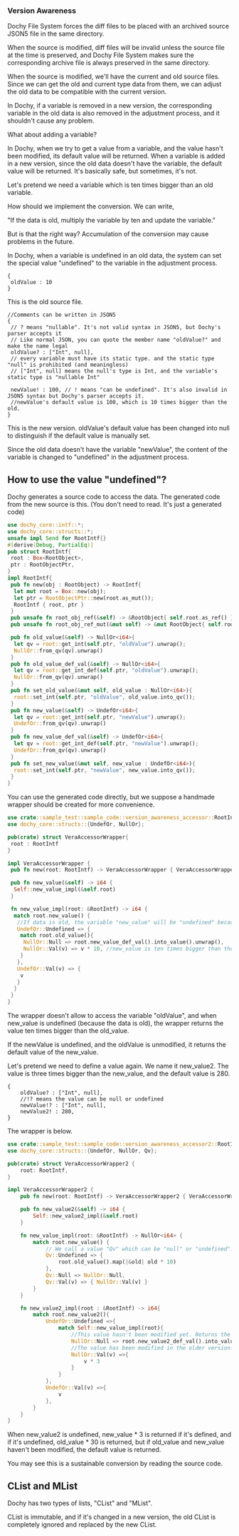 ### Version Awareness

Dochy File System forces the diff files to be placed with 
 an archived source JSON5 file in the same directory.

When the source is modified, diff files will be invalid unless 
the source file at the time is preserved, and Dochy File System makes sure
the corresponding archive file is always preserved in the same directory.

When the source is modified, we'll have the current and old source files.
Since we can get the old and current type data from them,
we can adjust the old data to be compatible with the current version.

In Dochy, if a variable is removed in a new version, 
the corresponding variable in the old data is also removed in the adjustment process, 
and it shouldn't cause any problem.

What about adding a variable?

In Dochy, when we try to get a value from a variable, 
and the value hasn't been modified, its default value will be returned.
When a variable is added in a new version, since the old data doesn't have the variable,
the default value will be returned. It's basically safe, but sometimes, it's not.

Let's pretend we need a variable which is ten times bigger than an old variable.

How should we implement the conversion. We can write,

"If the data is old, multiply the variable by ten and update the variable."

But is that the right way? Accumulation of the conversion may cause problems in the future.

In Dochy, when a variable is undefined in an old data, 
the system can set the special value "undefined" to the variable in the adjustment process.

```json5
{
 oldValue : 10
}
```
 This is the old source file.
```
//Comments can be written in JSON5
{
 // ? means "nullable". It's not valid syntax in JSON5, but Dochy's parser accepts it
 // Like normal JSON, you can quote the member name "oldValue?" and make the name legal    
 oldValue? : ["Int", null], 
 // every variable must have its static type. and the static type "null" is prohibited (and meaningless)
 // ["Int", null] means the null's type is Int, and the variable's static type is "nullable Int"
 
 newValue! : 100, // ! means "can be undefined". It's also invalid in JSON5 syntax but Dochy's parser accepts it.
 //newValue's default value is 100, which is 10 times bigger than the old.
}
 ```
This is the new version. oldValue's default value has been changed into null
to distinguish if the default value is manually set. 

Since the old data doesn't have the variable "newValue", the content of the variable is 
changed to "undefined" in the adjustment process.

## How to use the value "undefined"?

Dochy generates a source code to access the data. 
The generated code from the new source is this. 
(You don't need to read. It's just a generated code)
```Rust
use dochy_core::intf::*;
use dochy_core::structs::*;
unsafe impl Send for RootIntf{}
#[derive(Debug, PartialEq)]
pub struct RootIntf{
 root : Box<RootObject>,
 ptr : RootObjectPtr,
}
impl RootIntf{
 pub fn new(obj : RootObject) -> RootIntf{
  let mut root = Box::new(obj);
  let ptr = RootObjectPtr::new(root.as_mut());
  RootIntf { root, ptr }
 }
 pub unsafe fn root_obj_ref(&self) -> &RootObject{ self.root.as_ref() }
 pub unsafe fn root_obj_ref_mut(&mut self) -> &mut RootObject{ self.root.as_mut() }

 pub fn old_value(&self) -> NullOr<i64>{
  let qv = root::get_int(self.ptr, "oldValue").unwrap();
  NullOr::from_qv(qv).unwrap()
 }
 pub fn old_value_def_val(&self) -> NullOr<i64>{
  let qv = root::get_int_def(self.ptr, "oldValue").unwrap();
  NullOr::from_qv(qv).unwrap()
 }
 pub fn set_old_value(&mut self, old_value : NullOr<i64>){
  root::set_int(self.ptr, "oldValue", old_value.into_qv());
 }
 pub fn new_value(&self) -> UndefOr<i64>{
  let qv = root::get_int(self.ptr, "newValue").unwrap();
  UndefOr::from_qv(qv).unwrap()
 }
 pub fn new_value_def_val(&self) -> UndefOr<i64>{
  let qv = root::get_int_def(self.ptr, "newValue").unwrap();
  UndefOr::from_qv(qv).unwrap()
 }
 pub fn set_new_value(&mut self, new_value : UndefOr<i64>){
  root::set_int(self.ptr, "newValue", new_value.into_qv());
 }
}
```
You can use the generated code directly, but we suppose 
a handmade wrapper should be created for more convenience.
```Rust
use crate::sample_test::sample_code::version_awareness_accessor::RootIntf;
use dochy_core::structs::{UndefOr, NullOr};

pub(crate) struct VeraAccessorWrapper{
 root : RootIntf
}

impl VeraAccessorWrapper {
 pub fn new(root: RootIntf) -> VeraAccessorWrapper { VeraAccessorWrapper { root } }

 pub fn new_value(&self) -> i64 {
  Self::new_value_impl(&self.root)
 }

 fn new_value_impl(root: &RootIntf) -> i64 {
  match root.new_value() {
   //If data is old, the variable "new_value" will be "undefined" because it was not defined at the time.
   UndefOr::Undefined => {
    match root.old_value(){
     NullOr::Null => root.new_value_def_val().into_value().unwrap(),
     NullOr::Val(v) => v * 10, //new_value is ten times bigger than the old value
    }
   },
   UndefOr::Val(v) => {
    v
   }
  }
 }
}
```
The wrapper doesn't allow to access the variable "oldValue", 
and when new_value is undefined (because the data is old),
the wrapper returns the value ten times bigger than the old_value.

If the newValue is undefined, and the oldValue is unmodified, it returns the default value of the new_value.

Let's pretend we need to define a value again. We name it new_value2. The value is three times bigger than the new_value,
and the default value is 280.
```
{
    oldValue? : ["Int", null],
    //!? means the value can be null or undefined
    newValue!? : ["Int", null],
    newValue2! : 280,
}
```
The wrapper is below.
```Rust
use crate::sample_test::sample_code::version_awareness_accessor2::RootIntf;
use dochy_core::structs::{UndefOr, NullOr, Qv};

pub(crate) struct VeraAccessorWrapper2 {
    root: RootIntf,
}

impl VeraAccessorWrapper2 {
    pub fn new(root: RootIntf) -> VeraAccessorWrapper2 { VeraAccessorWrapper2 { root } }

    pub fn new_value2(&self) -> i64 {
        Self::new_value2_impl(&self.root)
    }

    fn new_value_impl(root: &RootIntf) -> NullOr<i64> {
        match root.new_value() {
            // We call a value "Qv" which can be "null" or "undefined". Maybe Qv stands for "Questionable value"
            Qv::Undefined => {
                root.old_value().map(|&old| old * 10)
            },
            Qv::Null => NullOr::Null,
            Qv::Val(v) => { NullOr::Val(v) }
        }
    }

    fn new_value2_impl(root : &RootIntf) -> i64{
        match root.new_value2(){
            UndefOr::Undefined =>{
                match Self::new_value_impl(root){
                    //This value hasn't been modified yet. Returns the current default value.
                    NullOr::Null => root.new_value2_def_val().into_value().unwrap(),
                    //The value has been modified in the older version(s). Convert the value to the current version
                    NullOr::Val(v) =>{
                        v * 3
                    }
                }
            },
            UndefOr::Val(v) =>{
                v
            },
        }
    }
}
```
When new_value2 is undefined, new_value * 3 is returned if it's defined, and if it's undefined, old_value * 30 is returned,
but if old_value and new_value haven't been modified, the default value is returned.

You may see this is a sustainable conversion by reading the source code.

## CList and MList

Dochy has two types of lists, "CList" and "MList". 

CList is immutable, and if it's changed in a new version, 
the old CList is completely ignored and replaced by the new CList.

```

```
